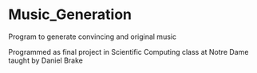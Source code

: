 # Music_Generation
Program to generate convincing and original music

Programmed as final project in Scientific Computing class at Notre Dame taught by Daniel Brake
